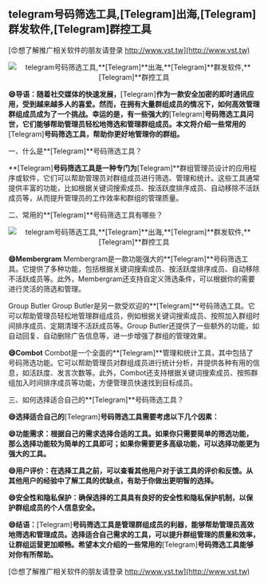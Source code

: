 ## **telegram号码筛选工具,**[Telegram]**出海,**[Telegram]**群发软件,**[Telegram]**群控工具**

[😍想了解推广相关软件的朋友请登录 http://www.vst.tw](http://www.vst.tw)

 <center><img src="https://vst.tw/MP4/tuiguang/png/7.png" alt="telegram号码筛选工具,**[Telegram]**出海,**[Telegram]**群发软件,**[Telegram]**群控工具"></center>

**😄导语：随着社交媒体的快速发展，**[Telegram]**作为一款安全加密的即时通讯应用，受到越来越多人的喜爱。然而，在拥有大量群组成员的情况下，如何高效管理群组成员成为了一个挑战。幸运的是，有一些强大的**[Telegram]**号码筛选工具问世，它们能够帮助管理员轻松地筛选和管理群组成员。本文将介绍一些常用的**[Telegram]**号码筛选工具，帮助你更好地管理你的群组。**

一、什么是**[Telegram]**号码筛选工具？

**[Telegram]**号码筛选工具是一种专门为**[Telegram]**群组管理员设计的应用程序或软件，它们可以帮助管理员对群组成员进行筛选、管理和统计。这些工具通常提供丰富的功能，比如根据关键词搜索成员、按活跃度排序成员、自动移除不活跃成员等，从而提升管理员的工作效率和群组的管理质量。

二、常用的**[Telegram]**号码筛选工具有哪些？

 <center><img src="https://vst.tw/MP4/tuiguang/png/3.png" alt="telegram号码筛选工具,**[Telegram]**出海,**[Telegram]**群发软件,**[Telegram]**群控工具"></center>

**😄Membergram**
Membergram是一款功能强大的**[Telegram]**号码筛选工具。它提供了多种功能，包括根据关键词搜索成员、按活跃度排序成员、自动移除不活跃成员等。此外，Membergram还支持自定义筛选条件，可以根据你的需要进行灵活的筛选和管理。

Group Butler
Group Butler是另一款受欢迎的**[Telegram]**号码筛选工具。它可以帮助管理员轻松地管理群组成员，例如根据关键词搜索成员、按照加入群组时间排序成员、定期清理不活跃成员等。Group Butler还提供了一些额外的功能，如自动回复、自动删除广告信息等，进一步增强了群组的管理效果。

**😄Combot**
Combot是一个全面的**[Telegram]**管理和统计工具，其中包括了号码筛选功能。它可以帮助管理员对群组成员进行统计分析，并提供各种有用的信息，如活跃度、发言次数等。此外，Combot还支持根据关键词搜索成员、按照群组加入时间排序成员等功能，方便管理员快速找到目标成员。

三、如何选择适合自己的**[Telegram]**号码筛选工具？

**😄选择适合自己的**[Telegram]**号码筛选工具需要考虑以下几个因素：**

**😄功能需求：根据自己的需求选择合适的工具。如果你只需要简单的筛选功能，那么选择功能较为简单的工具即可；如果你需要更多高级功能，可以选择功能更为强大的工具。**

**😄用户评价：在选择工具之前，可以查看其他用户对于该工具的评价和反馈。从其他用户的经验中了解工具的优缺点，有助于你做出更明智的选择。**

**😄安全性和隐私保护：确保选择的工具具有良好的安全性和隐私保护机制，以保护群组成员的个人信息安全。**

**😄结语：**[Telegram]**号码筛选工具是管理群组成员的利器，能够帮助管理员高效地筛选和管理成员。选择适合自己需求的工具，可以提升群组管理的质量和效率，让群组运营更加顺畅。希望本文介绍的一些常用的**[Telegram]**号码筛选工具能够对你有所帮助。**

[😍想了解推广相关软件的朋友请登录 http://www.vst.tw](http://www.vst.tw)



